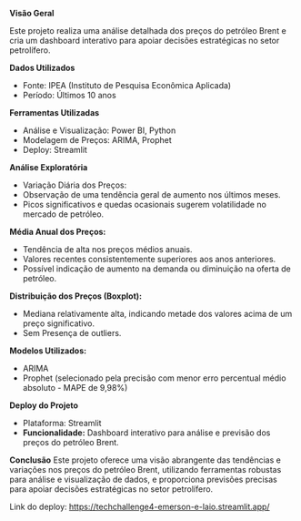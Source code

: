**Visão Geral**

Este projeto realiza uma análise detalhada dos preços do petróleo Brent e cria um dashboard interativo para apoiar decisões estratégicas no setor petrolífero.

**Dados Utilizados**
- Fonte: IPEA (Instituto de Pesquisa Econômica Aplicada)
- Período: Últimos 10 anos

**Ferramentas Utilizadas**
- Análise e Visualização: Power BI, Python
- Modelagem de Preços: ARIMA, Prophet
- Deploy: Streamlit
  
**Análise Exploratória**
- Variação Diária dos Preços:
- Observação de uma tendência geral de aumento nos últimos meses.
- Picos significativos e quedas ocasionais sugerem volatilidade no mercado de petróleo.

**Média Anual dos Preços:**
- Tendência de alta nos preços médios anuais.
- Valores recentes consistentemente superiores aos anos anteriores.
- Possível indicação de aumento na demanda ou diminuição na oferta de petróleo.

**Distribuição dos Preços (Boxplot):**
- Mediana relativamente alta, indicando metade dos valores acima de um preço significativo.
- Sem Presença de outliers.
  
**Modelos Utilizados:**
- ARIMA
- Prophet (selecionado pela precisão com menor erro percentual médio absoluto - MAPE de 9,98%)
  
**Deploy do Projeto**

- Plataforma: Streamlit
- **Funcionalidade:** Dashboard interativo para análise e previsão dos preços do petróleo Brent.

**Conclusão**
Este projeto oferece uma visão abrangente das tendências e variações nos preços do petróleo Brent, utilizando ferramentas robustas para análise e visualização de dados, e proporciona previsões precisas para apoiar decisões estratégicas no setor petrolífero.

Link do deploy: https://techchallenge4-emerson-e-laio.streamlit.app/
